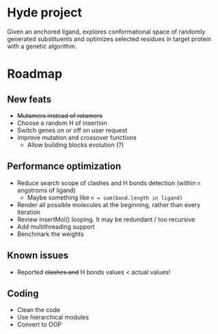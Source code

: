 # Hyde project
Given an anchored ligand, explores conformational space of randomly generated substituents and optimizes selected residues in target protein with a genetic algorithm.

# Roadmap
## New feats
* ~~Mutamers instead of rotamers~~
* Choose a random H of insertion
* Switch genes on or off on user request
* Improve mutation and crossover functions
	- Allow building blocks evolution (?)

## Performance optimization
* Reduce search scope of clashes and H bonds detection (within `n` angstroms of ligand)
	- Maybe something like ```n = sum(bond.length in ligand)```
* Render all possible molecules at the beginning, rather than every iteration
* Review insertMol() looping. It may be redundant / too recursive
* Add multithreading support
* Benchmark the weights

## Known issues
* Reported ~~clashes and~~ H bonds values < actual values!

## Coding
* Clean the code
* Use hierarchical modules
* Convert to OOP